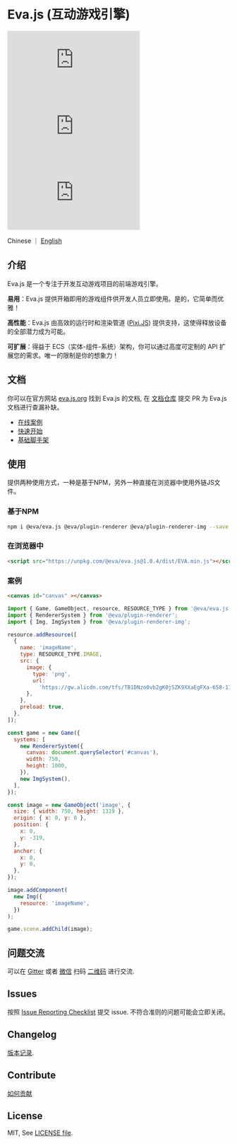 # Eva.js (互动游戏引擎)

![npm-version](https://img.shields.io/npm/v/@eva/eva.js)
![npm-size](https://img.shields.io/bundlephobia/minzip/@eva/eva.js)
![npm-download](https://img.shields.io/npm/dm/@eva/eva.js)

Chinese ｜ [English](./README.md)

## 介绍
Eva.js 是一个专注于开发互动游戏项目的前端游戏引擎。

**易用**：Eva.js 提供开箱即用的游戏组件供开发人员立即使用。是的，它简单而优雅！

**高性能**：Eva.js 由高效的运行时和渲染管道 ([Pixi.JS](http://pixijs.io/)) 提供支持，这使得释放设备的全部潜力成为可能。

**可扩展**：得益于 ECS（实体-组件-系统）架构，你可以通过高度可定制的 API 扩展您的需求。唯一的限制是你的想象力！ 

## 文档

你可以在官方网站 [eva.js.org](https://eva-engine.gitee.io/#/) 找到 Eva.js 的文档, 在 [文档仓库](https://github.com/eva-engine/eva-engine.github.io) 提交 PR 为 Eva.js 文档进行查漏补缺。

- [在线案例](https://eva.js.org/playground)
- [快速开始](https://eva.js.org/#/tutorials/quickstart)
- [基础脚手架](https://github.com/eva-engine/start-demo)


## 使用
提供两种使用方式，一种是基于NPM，另外一种直接在浏览器中使用外链JS文件。

### 基于NPM
```bash
npm i @eva/eva.js @eva/plugin-renderer @eva/plugin-renderer-img --save
```

### 在浏览器中
```html
<script src="https://unpkg.com/@eva/eva.js@1.0.4/dist/EVA.min.js"></script>
```

### 案例

```html
<canvas id="canvas" ></canvas>
```

```javascript
import { Game, GameObject, resource, RESOURCE_TYPE } from '@eva/eva.js';
import { RendererSystem } from '@eva/plugin-renderer';
import { Img, ImgSystem } from '@eva/plugin-renderer-img';

resource.addResource([
  {
    name: 'imageName',
    type: RESOURCE_TYPE.IMAGE,
    src: {
      image: {
        type: 'png',
        url:
          'https://gw.alicdn.com/tfs/TB1DNzoOvb2gK0jSZK9XXaEgFXa-658-1152.webp',
      },
    },
    preload: true,
  },
]);

const game = new Game({
  systems: [
    new RendererSystem({
      canvas: document.querySelector('#canvas'),
      width: 750,
      height: 1000,
    }),
    new ImgSystem(),
  ],
});

const image = new GameObject('image', {
  size: { width: 750, height: 1319 },
  origin: { x: 0, y: 0 },
  position: {
    x: 0,
    y: -319,
  },
  anchor: {
    x: 0,
    y: 0,
  },
});

image.addComponent(
  new Img({
    resource: 'imageName',
  })
);

game.scene.addChild(image);

```

## 问题交流
可以在 [Gitter](https://gitter.im/eva-engine/Eva.js) 或者 [微信](https://weixin.qq.com/) 扫码 [二维码](https://gw.alicdn.com/imgextra/i4/O1CN015W09ux1QD1RAxBkYN_!!6000000001941-2-tps-610-1279.png) 进行交流.


## Issues
按照 [Issue Reporting Checklist](.github/ISSUE_TEMPLATE.md) 提交 issue. 不符合准则的问题可能会立即关闭。

## Changelog
[版本记录](https://eva-engine.gitee.io/#/others/changelog).

## Contribute
[如何贡献](.github/HOW_TO_CONTRIBUTE.md)

## License
MIT, See [LICENSE file](./LICENSE).
